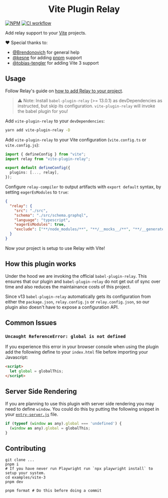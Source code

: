 <h1 align="center">Vite Plugin Relay</h1>

[![NPM](https://img.shields.io/npm/v/vite-plugin-relay)](https://www.npmjs.com/package/vite-plugin-relay)
[![CI workflow](https://github.com/oscartbeaumont/vite-plugin-relay/actions/workflows/ci.yml/badge.svg)](https://github.com/oscartbeaumont/vite-plugin-relay/actions)

Add relay support to your [Vite](https://vitejs.dev) projects.

❤️ Special thanks to:

- [@Brendonovich](https://github.com/Brendonovich) for general help
- [@kesne](https://github.com/kesne) for adding [pnpm](https://pnpm.io) support
- [@tobias-tengler](https://github.com/tobias-tengler) for adding Vite 3 support

## Usage

Follow Relay's guide on [how to add Relay to your project](https://relay.dev/docs/getting-started/installation-and-setup/).

> ⚠️ Note: Install `babel-plugin-relay` (>= 13.0.1) as devDependencies as instructed, but skip its configuration. `vite-plugin-relay` will invoke the babel plugin for you!

Add `vite-plugin-relay` to your `devDependencies`:

```bash
yarn add vite-plugin-relay -D
```

Add `vite-plugin-relay` to your Vite configuration (`vite.config.ts` or `vite.config.js`):

```typescript
import { defineConfig } from "vite";
import relay from "vite-plugin-relay";

export default defineConfig({
  plugins: [..., relay],
});
```

Configure `relay-compiler` to output artifacts with `export default` syntax, by setting `eagerEsModules` to `true`:

```json
{
  "relay": {
    "src": "./src",
    "schema": "./src/schema.graphql",
    "language": "typescript",
    "eagerEsModules": true,
    "exclude": ["**/node_modules/**", "**/__mocks__/**", "**/__generated__/**"]
  }
}
```

Now your project is setup to use Relay with Vite!

## How this plugin works

Under the hood we are invoking the official `babel-plugin-relay`. This ensures that our plugin and `babel-plugin-relay` do not get out of sync over time and also reduces the maintainance costs of this project.

Since v13 `babel-plugin-relay` automatically gets its configuration from either the `package.json`, `relay.config.js` or `relay.config.json`, so our plugin also doesn't have to expose a configuration API.

## Common Issues

### `Uncaught ReferenceError: global is not defined`

If you experience this error in your browser console when using the plugin add the following define to your `index.html` file before importing your Javascript:

```html
<script>
  let global = globalThis;
</script>
```

## Server Side Rendering

If you are planning to use this plugin with server side rendering you may need to define `window`. You could do this by putting the following snippet in your [`entry-server.js`](https://vitejs.dev/guide/ssr.html#source-structure) file.

```js
if (typeof (window as any).global === 'undefined') {
  (window as any).global = globalThis;
}
```

## Contributing

```
git clone ...
pnpm i
# If you have never run Playwright run `npx playwright install` to setup your system.
cd examples/vite-3
pnpm dev

pnpm format # Do this before doing a commit
```
